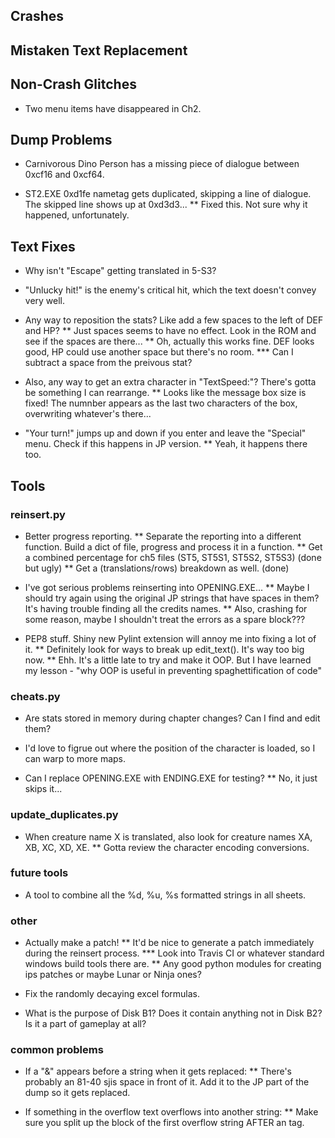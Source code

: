 ## Crashes

## Mistaken Text Replacement

## Non-Crash Glitches
* Two menu items have disappeared in Ch2.

## Dump Problems
* Carnivorous Dino Person has a missing piece of dialogue between 0xcf16 and 0xcf64.

* ST2.EXE 0xd1fe nametag gets duplicated, skipping a line of dialogue. The skipped line shows up at 0xd3d3...
** Fixed this. Not sure why it happened, unfortunately.

## Text Fixes
* Why isn't "Escape" getting translated in 5-S3?

* "Unlucky hit!" is the enemy's critical hit, which the text doesn't convey very well.

* Any way to reposition the stats? Like add a few spaces to the left of DEF and HP?
** Just spaces seems to have no effect. Look in the ROM and see if the spaces are there...
** Oh, actually this works fine. DEF looks good, HP could use another space but there's no room.
*** Can I subtract a space from the preivous stat?

* Also, any way to get an extra character in "TextSpeed:"? There's gotta be something I can rearrange.
** Looks like the message box size is fixed! The numnber appears as the last two characters of the box, overwriting whatever's there...

* "Your turn!" jumps up and down if you enter and leave the "Special" menu. Check if this happens in JP version.
** Yeah, it happens there too.

## Tools

### reinsert.py
* Better progress reporting.
** Separate the reporting into a different function. Build a dict of file, progress and process it in a function.
** Get a combined percentage for ch5 files (ST5, ST5S1, ST5S2, ST5S3) (done but ugly)
** Get a (translations/rows) breakdown as well. (done)

* I've got serious problems reinserting into OPENING.EXE...
** Maybe I should try again using the original JP strings that have spaces in them? It's having trouble finding all the credits names.
** Also, crashing for some reason, maybe I shouldn't treat the errors as a spare block???

* PEP8 stuff. Shiny new Pylint extension will annoy me into fixing a lot of it.
** Definitely look for ways to break up edit_text(). It's way too big now.
** Ehh. It's a little late to try and make it OOP. But I have learned my lesson - "why OOP is useful in preventing spaghettification of code"

### cheats.py
* Are stats stored in memory during chapter changes? Can I find and edit them?

* I'd love to figrue out where the position of the character is loaded, so I can warp to more maps.

* Can I replace OPENING.EXE with ENDING.EXE for testing?
** No, it just skips it...

### update_duplicates.py
* When creature name X is translated, also look for creature names XA, XB, XC, XD, XE.
** Gotta review the character encoding conversions.

### future tools
* A tool to combine all the %d, %u, %s formatted strings in all sheets.

### other
* Actually make a patch!
** It'd be nice to generate a patch immediately during the reinsert process.
*** Look into Travis CI or whatever standard windows build tools there are.
** Any good python modules for creating ips patches or maybe Lunar or Ninja ones?

* Fix the randomly decaying excel formulas.
* What is the purpose of Disk B1? Does it contain anything not in Disk B2? Is it a part of gameplay at all?

### common problems
* If a "&" appears before a string when it gets replaced:
** There's probably an 81-40 sjis space in front of it. Add it to the JP part of the dump so it gets replaced.

* If something in the overflow text overflows into another string:
** Make sure you split up the block of the first overflow string AFTER an <END> tag.